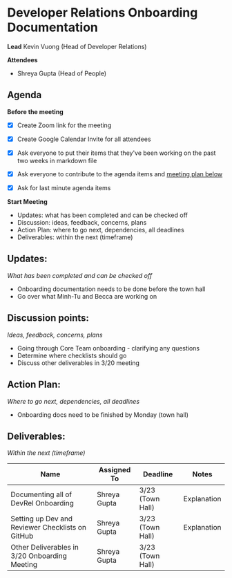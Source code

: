 # Developer Relations Onboarding Documentation

**Lead**
Kevin Vuong (Head of Developer Relations)

**Attendees**

* Shreya Gupta (Head of People)

## Agenda

**Before the meeting**

- [x] Create Zoom link for the meeting
- [x] Create Google Calendar Invite for all attendees
- [x] Ask everyone to put their items that they've been working on the past two weeks in markdown file
- [x] Ask everyone to contribute to the agenda items and [meeting plan below](https://github.com/shreyagupta98/people/blob/master/meeting_template.md#updates)

- [x] Ask for last minute agenda items

**Start Meeting**

* Updates: what has been completed and can be checked off
* Discussion: ideas, feedback, concerns, plans
* Action Plan: where to go next, dependencies, all deadlines
* Deliverables: within the next (timeframe)

## Updates:

*What has been completed and can be checked off*

* Onboarding documentation needs to be done before the town hall
* Go over what Minh-Tu and Becca are working on

## Discussion points:

*Ideas, feedback, concerns, plans*

* Going through Core Team onboarding - clarifying any questions
* Determine where checklists should go
* Discuss other deliverables in 3/20 meeting

## Action Plan:

*Where to go next, dependencies, all deadlines*

* Onboarding docs need to be finished by Monday (town hall)

## Deliverables:

*Within the next (timeframe)*

| Name                                             | Assigned To  | Deadline         | Notes       |
| ------------------------------------------------ | ------------ | ---------------- | ----------- |
| Documenting all of DevRel Onboarding             | Shreya Gupta | 3/23 (Town Hall) | Explanation |
| Setting up Dev and Reviewer Checklists on GitHub | Shreya Gupta | 3/23 (Town Hall) | Explanation |
| Other Deliverables in 3/20 Onboarding Meeting    | Shreya Gupta | 3/23 (Town Hall) |             |